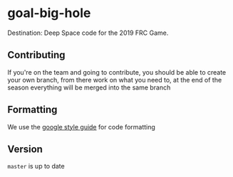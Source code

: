 
# goal-big-hole
Destination: Deep Space code for the 2019 FRC Game.
## Contributing
If you're on the team and going to contribute, you should be able to create your own branch, from there work on what you need to, at the end of the season everything will be merged into the same branch
## Formatting
We use the [google style guide](https://google.github.io/styleguide/javaguide.html) for code formatting
## Version
``master`` is up to date
